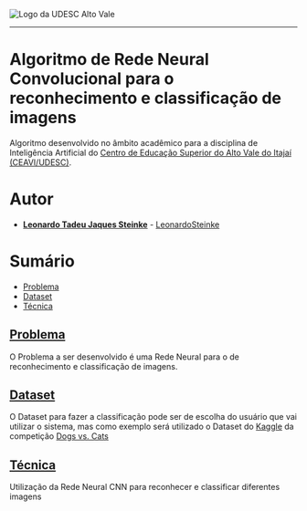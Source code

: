 <!-- Visualizador online: https://stackedit.io/ -->
 ![Logo da UDESC Alto Vale](http://www1.udesc.br/imagens/id_submenu/2019/marca_alto_vale_horizontal_assinatura_rgb_01.jpg)
 
 ---
 
# Algoritmo de Rede Neural Convolucional para o reconhecimento e classificação de imagens

Algoritmo desenvolvido no âmbito acadêmico para a disciplina de Inteligência Artificial do [Centro de Educação Superior do Alto Vale do Itajaí (CEAVI/UDESC)](https://www.udesc.br/ceavi).

# Autor
- [**Leonardo Tadeu Jaques Steinke**](mailto:leonardosteinke1@gmail.com) - [LeonardoSteinke](https://github.com/LeonardoSteinke)

# Sumário

* [Problema](#problema)
* [Dataset](#dataset)
* [Técnica](#tecnica)

## [Problema](#problema)
O Problema a ser desenvolvido é uma Rede Neural para o de reconhecimento e classificação de imagens.

## [Dataset](#dataset)
O Dataset para fazer a classificação pode ser de escolha do usuário que vai utilizar o sistema, mas como exemplo será utilizado o Dataset do [Kaggle](https://www.kaggle.com/) da competição [Dogs vs. Cats](https://www.kaggle.com/c/dogs-vs-cats/data)

## [Técnica](#tecnica)
Utilização da Rede Neural CNN para reconhecer e classificar diferentes imagens

